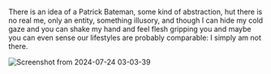 There is an idea of a Patrick Bateman, some kind of abstraction, hut there is no real me, only an entity, something illusory, and though I can hide my cold gaze and you can shake my hand and feel flesh gripping you and maybe you can even sense our lifestyles are probably comparable: I simply am not there. 

![Screenshot from 2024-07-24 03-03-39](https://github.com/user-attachments/assets/18c74587-50ea-48d7-848d-dc3b9f6e847b)
